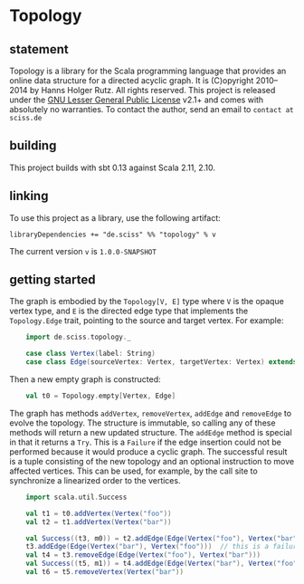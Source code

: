 # Topology

## statement

Topology is a library for the Scala programming language that provides an online data structure for a directed acyclic graph. It is (C)opyright 2010&ndash;2014 by Hanns Holger Rutz. All rights reserved. This project is released under the [GNU Lesser General Public License](http://github.com/Sciss/Topology/blob/master/LICENSE) v2.1+ and comes with absolutely no warranties. To contact the author, send an email to `contact at sciss.de`

## building

This project builds with sbt 0.13 against Scala 2.11, 2.10.

## linking

To use this project as a library, use the following artifact:

    libraryDependencies += "de.sciss" %% "topology" % v

The current version `v` is `1.0.0-SNAPSHOT`

## getting started

The graph is embodied by the `Topology[V, E]` type where `V` is the opaque vertex type, and `E` is the directed edge type that implements the `Topology.Edge` trait, pointing to the source and target vertex. For example:

```scala
    import de.sciss.topology._

    case class Vertex(label: String)
    case class Edge(sourceVertex: Vertex, targetVertex: Vertex) extends Topology.Edge[Vertex]
```

Then a new empty graph is constructed:

```scala
    val t0 = Topology.empty[Vertex, Edge]
```

The graph has methods `addVertex`, `removeVertex`, `addEdge` and `removeEdge` to evolve the topology. The structure is immutable, so calling any of these methods will return a new updated structure. The `addEdge` method is special in that it returns a `Try`. This is a `Failure` if the edge insertion could not be performed because it would produce a cyclic graph. The successful result is a tuple consisting of the new topology and an optional instruction to move affected vertices. This can be used, for example, by the call site to synchronize a linearized order to the vertices.

```scala
    import scala.util.Success

    val t1 = t0.addVertex(Vertex("foo"))
    val t2 = t1.addVertex(Vertex("bar"))

    val Success((t3, m0)) = t2.addEdge(Edge(Vertex("foo"), Vertex("bar")))  // m0 contains the movement
    t3.addEdge(Edge(Vertex("bar"), Vertex("foo")))  // this is a failure
    val t4 = t3.removeEdge(Edge(Vertex("foo"), Vertex("bar")))
    val Success((t5, m1)) = t4.addEdge(Edge(Vertex("bar"), Vertex("foo")))  // now it's possible; m1 contains movement
    val t6 = t5.removeVertex(Vertex("bar"))
```